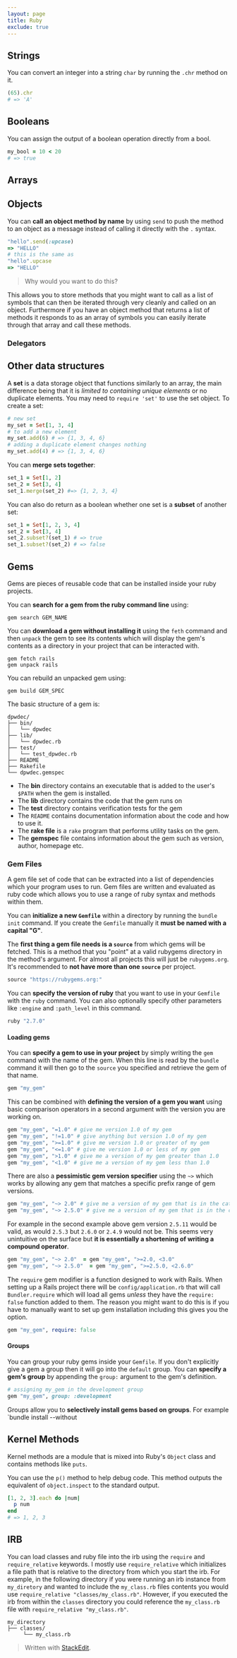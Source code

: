 ```yaml
---
layout: page
title: Ruby
exclude: true
---
```

## Strings
You can convert an integer into a string `char` by running the `.chr` method on it.
```ruby
(65).chr
# => 'A'
```
## Booleans
You can assign the output of a boolean operation directly from a bool.
```ruby
my_bool = 10 < 20
# => true
```

## Arrays


## Objects
You can **call an object method by name** by using `send` to push the method to an object as a message instead of calling it directly with the `.` syntax.
```ruby
"hello".send(:upcase)
=> "HELLO"
# this is the same as
"hello".upcase
=> "HELLO"
```
> Why would you want to do this?

This allows you to store methods that you might want to call as a list of symbols that can then be iterated through very cleanly and called on an object. Furthermore if you have an object method that returns a list of methods it responds to as an array of symbols you can easily iterate through that array and call these methods.

### Delegators

## Other data structures
A **set** is a data storage object  that functions similarly to an array, the main difference being that it is *limited to containing unique elements* or no duplicate elements. You may need to `require 'set'` to use the set object. To create a set:
```ruby
# new set
my_set = Set[1, 3, 4]
# to add a new element
my_set.add(6) # => {1, 3, 4, 6}
# adding a duplicate element changes nothing
my_set.add(4) # => {1, 3, 4, 6}
```
You can **merge sets together**:
```ruby
set_1 = Set[1, 2]
set_2 = Set[3, 4]
set_1.merge(set_2) #=> {1, 2, 3, 4}
```
You can also do return as a boolean whether one set is a **subset** of another set:
```ruby
set_1 = Set[1, 2, 3, 4]
set_2 = Set[3, 4]
set_2.subset?(set_1) # => true
set_1.subset?(set_2) # => false
```
## Gems
Gems are pieces of reusable code that can be installed inside your ruby projects. 

You can **search for a gem from the ruby command line** using:
```
gem search GEM_NAME
```
You can **download a gem without installing it** using the `feth` command and then `unpack` the gem to see its contents which will display the gem's contents as a directory in your project that can be interacted with.
```
gem fetch rails
gem unpack rails
```
You can rebuild an unpacked gem using:
```
gem build GEM_SPEC
```
The basic structure of a gem is:
```
dpwdec/
├── bin/
│   └── dpwdec
├── lib/
│   └── dpwdec.rb
├── test/
│   └── test_dpwdec.rb
├── README
├── Rakefile
└── dpwdec.gemspec
```

 - The **bin** directory contains an executable that is added to the user's `$PATH` when the gem is installed.
 - The **lib** directory contains the code that the gem runs on
 - The **test** directory contains verification tests for the gem
 - The `README` contains documentation information about the code and how to use it.
 - The **rake file** is a `rake` program that performs utility tasks on the gem.
 - The **gemspec** file contains information about the gem such as version, author, homepage etc.

### Gem Files
A gem file set of code that can be extracted into a list of dependencies which your program uses to run. Gem files are written and evaluated as ruby code which allows you to use a range of ruby syntax and methods within them. 

You can **initialize a new `Gemfile`** within a directory by running the `bundle init` command. If you create the `Gemfile` manually it **must be named with a capital "G"**.

The **first thing a gem file needs is a `source`** from which gems will be fetched. This is a method that you "point" at a valid rubygems directory in the method's argument. For almost all projects this will just be `rubygems.org`. It's recommended to **not have more than one `source`** per project.
```ruby
source "https://rubygems.org:"
```
You can **specify the version of ruby** that you want to use in your `Gemfile` with the `ruby` command. You can also optionally specify other parameters like `:engine` and `:path_level` in this command.
```ruby
ruby "2.7.0"
```
#### Loading gems
You can **specify a gem to use in your project** by simply writing the `gem` command with the name of the gem. When this line is read by the `bundle` command it will then go to the `source` you specified and retrieve the gem of that name.
```ruby
gem "my_gem"
```
This can be combined with **defining the version of a gem you want** using basic comparison operators in a second argument with the version you are working on.
```ruby
gem "my_gem", "=1.0" # give me version 1.0 of my gem
gem "my_gem", "!=1.0" # give anything but version 1.0 of my gem
gem "my_gem", ">=1.0" # give me version 1.0 or greater of my gem
gem "my_gem", "<=1.0" # give me version 1.0 or less of my gem
gem "my_gem", ">1.0" # give me a version of my gem greater than 1.0
gem "my_gem", "<1.0" # give me a version of my gem less than 1.0
```
There are also a **pessimistic gem version specifier** using the `~>` which works by allowing any gem that matches a specific prefix range of gem versions.
```ruby
gem "my_gem", "~> 2.0" # give me a version of my gem that is in the category 2.0, i.e. won't return any 3.0 version gems
gem "my_gem", "~> 2.5.0" # give me a version of my gem that is in the category 2.5.0 won't return any 2.6.0 version gems
``` 
For example in the second example above gem version `2.5.11` would be valid, as would `2.5.3` but `2.6.0` or `2.4.9` would not be. This seems very unintuitive on the surface but **it is essentially a shortening of writing a compound operator**.
```ruby
gem "my_gem", "~> 2.0"  = gem "my_gem", ">=2.0, <3.0"
gem "my_gem", "~> 2.5.0"  = gem "my_gem", ">=2.5.0, <2.6.0"
```
The `require` gem modifier is a function designed to work with Rails. When setting up a Rails project there will be `config/application.rb` that will call `Bundler.require` which will load all gems *unless* they have the `require: false` function added to them. The reason you might want to do this is if you have to manually want to set up gem installation including this gives you the option.
```ruby
gem "my_gem", require: false
```
#### Groups
You can group your ruby gems inside your `Gemfile`. If you don't explicitly give a gem a group then it will go into the `default` group. You can **specify a gem's group** by appending the `group:` argument to the gem's definition.
```ruby
# assigning my_gem in the development group
gem "my_gem", group: :development
```
Groups allow you to **selectively install gems based on groups**. For example `bundle install --without 

## Kernel Methods
Kernel methods are a module that is mixed into Ruby's `Object` class and contains methods like `puts`.

You can use the `p()` method to help debug code. This method outputs the equivalent of `object.inspect` to the standard output.
```ruby
[1, 2, 3].each do |num|
  p num
end
# => 1, 2, 3
```

## IRB
You can load classes and ruby file into the irb using the `require` and `require_relative` keywords. I mostly use `require_relative` which initializes a file path that is relative to the directory from which you start the irb. For example, in the following directory if you were running an irb instance from `my_diretory` and wanted to include the `my_class.rb` files contents you would use `require_relative "classes/my_class.rb"`. However, if you executed the irb from within the `classes` directory you could reference the `my_class.rb` file with `require_relative "my_class.rb"`.
```
my_directory
├── classes/
     └── my_class.rb
```

> Written with [StackEdit](https://stackedit.io/).
<!--stackedit_data:
eyJoaXN0b3J5IjpbODIzODcyMzM3LDEwNDYxNjQ0Niw5OTE2OD
EwNTQsLTEyMTM5ODg1NDAsLTI5MjIxNzQyOSw5NTc1ODgwODMs
MTQ5NTg3NDUxLDE2MDkwMjY0MTYsOTYxMDU3NTY3LDEyOTc5Nz
Y3NDksLTgyMjUxODQ3LDE0ODQ5NTc0NSwtMTU5MzIzNjA0OSwy
MDY4MzUwMzM0LC0xMTI1MTA1OTg1LC0xMTU5NTI3MDQxXX0=
-->